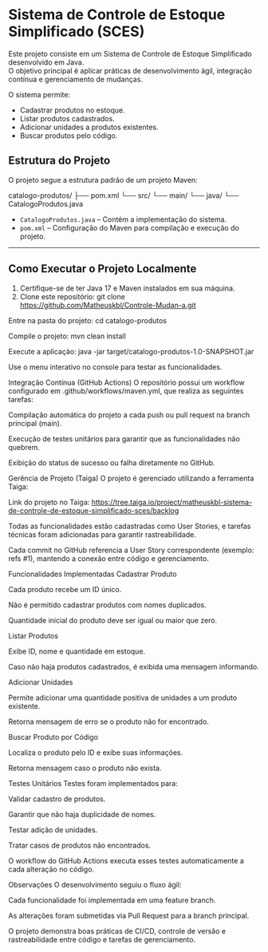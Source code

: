 # Sistema de Controle de Estoque Simplificado (SCES)

Este projeto consiste em um Sistema de Controle de Estoque Simplificado desenvolvido em Java.  
O objetivo principal é aplicar práticas de desenvolvimento ágil, integração contínua e gerenciamento de mudanças.

O sistema permite:
- Cadastrar produtos no estoque.
- Listar produtos cadastrados.
- Adicionar unidades a produtos existentes.
- Buscar produtos pelo código.

## Estrutura do Projeto

O projeto segue a estrutura padrão de um projeto Maven:

catalogo-produtos/
├── pom.xml
└── src/
└── main/
└── java/
└── CatalogoProdutos.java


- `CatalogoProdutos.java` – Contém a implementação do sistema.
- `pom.xml` – Configuração do Maven para compilação e execução do projeto.

---

## Como Executar o Projeto Localmente

1. Certifique-se de ter Java 17 e Maven instalados em sua máquina.
2. Clone este repositório:
git clone https://github.com/Matheuskbl/Controle-Mudan-a.git

Entre na pasta do projeto:
cd catalogo-produtos

Compile o projeto:
mvn clean install

Execute a aplicação:
java -jar target/catalogo-produtos-1.0-SNAPSHOT.jar

Use o menu interativo no console para testar as funcionalidades.

Integração Contínua (GitHub Actions)
O repositório possui um workflow configurado em .github/workflows/maven.yml, que realiza as seguintes tarefas:

Compilação automática do projeto a cada push ou pull request na branch principal (main).

Execução de testes unitários para garantir que as funcionalidades não quebrem.

Exibição do status de sucesso ou falha diretamente no GitHub.

Gerência de Projeto (Taiga)
O projeto é gerenciado utilizando a ferramenta Taiga:

Link do projeto no Taiga: https://tree.taiga.io/project/matheuskbl-sistema-de-controle-de-estoque-simplificado-sces/backlog

Todas as funcionalidades estão cadastradas como User Stories, e tarefas técnicas foram adicionadas para garantir rastreabilidade.

Cada commit no GitHub referencia a User Story correspondente (exemplo: refs #1), mantendo a conexão entre código e gerenciamento.

Funcionalidades Implementadas
Cadastrar Produto

Cada produto recebe um ID único.

Não é permitido cadastrar produtos com nomes duplicados.

Quantidade inicial do produto deve ser igual ou maior que zero.

Listar Produtos

Exibe ID, nome e quantidade em estoque.

Caso não haja produtos cadastrados, é exibida uma mensagem informando.

Adicionar Unidades

Permite adicionar uma quantidade positiva de unidades a um produto existente.

Retorna mensagem de erro se o produto não for encontrado.

Buscar Produto por Código

Localiza o produto pelo ID e exibe suas informações.

Retorna mensagem caso o produto não exista.

Testes Unitários
Testes foram implementados para:

Validar cadastro de produtos.

Garantir que não haja duplicidade de nomes.

Testar adição de unidades.

Tratar casos de produtos não encontrados.

O workflow do GitHub Actions executa esses testes automaticamente a cada alteração no código.

Observações
O desenvolvimento seguiu o fluxo ágil:

Cada funcionalidade foi implementada em uma feature branch.

As alterações foram submetidas via Pull Request para a branch principal.

O projeto demonstra boas práticas de CI/CD, controle de versão e rastreabilidade entre código e tarefas de gerenciamento.

